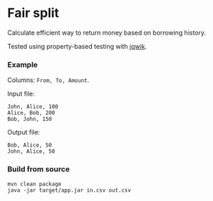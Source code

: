 # Fair split

Calculate efficient way to return money based on borrowing history.

Tested using property-based testing with [jqwik](https://github.com/jlink/jqwik).

### Example

Columns: `From, To, Amount`.

Input file:
```csv
John, Alice, 100
Alice, Bob, 200
Bob, John, 150
```

Output file:
```csv
Bob, Alice, 50
John, Alice, 50
```

### Build from source

```shell
mvn clean package
java -jar target/app.jar in.csv out.csv
```